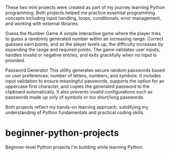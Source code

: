 These two mini projects were created as part of my journey learning Python programming. Both projects helped me practice essential programming concepts including input handling, loops, conditionals, error management, and working with external libraries.

Guess the Number Game
A simple interactive game where the player tries to guess a randomly generated number within an increasing range. Correct guesses earn points, and as the player levels up, the difficulty increases by expanding the range and required points. The game validates user inputs, handles invalid or negative entries, and exits gracefully when no input is provided.

Password Generator
This utility generates secure random passwords based on user preferences: number of letters, numbers, and symbols. It includes input validation to ensure meaningful passwords, supports the option for an uppercase first character, and copies the generated password to the clipboard automatically. It also prevents invalid configurations such as passwords made up only of symbols or too short/long passwords.

Both projects reflect my hands-on learning approach, solidifying my understanding of Python fundamentals and practical coding skills.
# beginner-python-projects
Beginner-level Python projects I'm building while learning Python.
